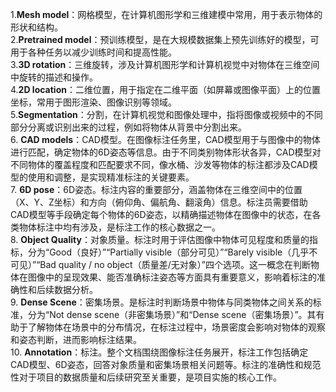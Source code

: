 1.**Mesh model**：网格模型，在计算机图形学和三维建模中常用，用于表示物体的形状和结构。<br>
2.**Pretrained model**：预训练模型，是在大规模数据集上预先训练好的模型，可用于各种任务以减少训练时间和提高性能。<br>
3.**3D rotation**：三维旋转，涉及计算机图形学和计算机视觉中对物体在三维空间中旋转的描述和操作。<br>
4.**2D location**：二维位置，用于指定在二维平面（如屏幕或图像平面）上的位置坐标，常用于图形渲染、图像识别等领域。<br>
5.**Segmentation**：分割，在计算机视觉和图像处理中，指将图像或视频中的不同部分分离或识别出来的过程，例如将物体从背景中分割出来。<br>
6. **CAD models**：CAD模型。在图像标注任务里，CAD模型用于与图像中的物体进行匹配，确定物体的6D姿态等信息。由于不同类别物体形状各异，CAD模型对不同物体的覆盖程度和匹配要求不同，像水桶、沙发等物体的标注都涉及CAD模型的使用和调整，是实现精准标注的关键要素。<br>
7. **6D pose**：6D姿态。标注内容的重要部分，涵盖物体在三维空间中的位置（X、Y、Z坐标）和方向（俯仰角、偏航角、翻滚角）信息。标注员需要借助CAD模型等手段确定每个物体的6D姿态，以精确描述物体在图像中的状态，在各类物体标注中均有涉及，是标注工作的核心数据之一。<br>
8. **Object Quality**：对象质量。标注时用于评估图像中物体可见程度和质量的指标，分为“Good（良好）”“Partially visible（部分可见）”“Barely visible（几乎不可见）”“Bad quality / no object（质量差/无对象）”四个选项。这一概念在判断物体在图像中的呈现效果、能否准确标注姿态等方面具有重要意义，影响着标注的准确性和后续数据分析。<br>
9. **Dense Scene**：密集场景。是标注时判断场景中物体与同类物体之间关系的标准，分为“Not dense scene（非密集场景）”和“Dense scene（密集场景）”。其有助于了解物体在场景中的分布情况，在标注过程中，场景密度会影响对物体的观察和姿态判断，进而影响标注结果。<br>
10. **Annotation**：标注。整个文档围绕图像标注任务展开，标注工作包括确定CAD模型、6D姿态，回答对象质量和密集场景相关问题等。标注的准确性和规范性对于项目的数据质量和后续研究至关重要，是项目实施的核心工作。<br> 